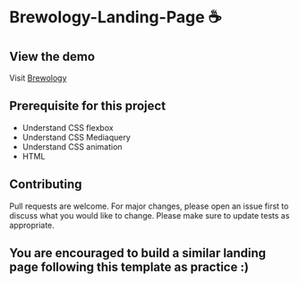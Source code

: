 # Brewology-Landing-Page ☕️

## View the demo
Visit [Brewology](https://brewology.netlify.app/)

## Prerequisite for this project
- Understand CSS flexbox
- Understand CSS Mediaquery
- Understand CSS animation
- HTML 

## Contributing
Pull requests are welcome. For major changes, please open an issue first to discuss what you would like to change.
Please make sure to update tests as appropriate.

## You are encouraged to build a similar landing page following this template as practice :)
